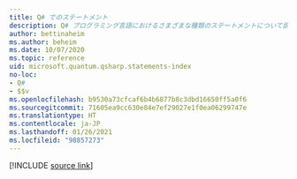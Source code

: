 ```yaml
---
title: Q# でのステートメント
description: Q# プログラミング言語におけるさまざまな種類のステートメントについて説明します。
author: bettinaheim
ms.author: beheim
ms.date: 10/07/2020
ms.topic: reference
uid: microsoft.quantum.qsharp.statements-index
no-loc:
- Q#
- $$v
ms.openlocfilehash: b9530a73cfcaf6b4b6877b8c3dbd16650ff5a0f6
ms.sourcegitcommit: 71605ea9cc630e84e7ef29027e1f0ea06299747e
ms.translationtype: HT
ms.contentlocale: ja-JP
ms.lasthandoff: 01/26/2021
ms.locfileid: "98857273"
---
```

<!---
# Statements in Q#
-->

[!INCLUDE [source link](~/includes/qsharp-language/Specifications/Language/2_Statements/README.md)]

